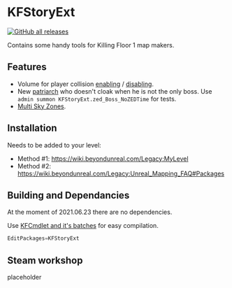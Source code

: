 # KFStoryExt

[![GitHub all releases](https://img.shields.io/github/downloads/InsultingPros/KFStoryExt/total)](https://github.com/InsultingPros/KFStoryExt/releases)

Contains some handy tools for Killing Floor 1 map makers.

## Features

- Volume for player collision [enabling](Classes/vol_PCollision_Enable.uc) / [disabling](Classes/vol_PCollision_Disable.uc).
- New [patriarch](Classes/zed_Boss_NoZEDTime.uc) who doesn't cloak when he is not the only boss. Use `admin summon KFStoryExt.zed_Boss_NoZEDTime` for tests.
- [Multi Sky Zones](Classes/zone_SkyZoneInfo_Multi.uc).

## Installation

Needs to be added to your level:

- Method #1: <https://wiki.beyondunreal.com/Legacy:MyLevel>
- Method #2: <https://wiki.beyondunreal.com/Legacy:Unreal_Mapping_FAQ#Packages>

## Building and Dependancies

At the moment of 2021.06.23 there are no dependencies.

Use [KFCmdlet and it's batches](https://github.com/InsultingPros/KFCmdlet) for easy compilation.

```cpp
EditPackages=KFStoryExt
```

## Steam workshop

placeholder
